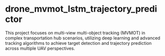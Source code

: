 # drone_mvmot_lstm_trajectory_predictor
This project focuses on multi-view multi-object tracking (MVMOT) in complex transportation hub scenarios, utilizing deep learning and advanced tracking algorithms to achieve target detection and trajectory prediction across multiple UAV perspectives.
